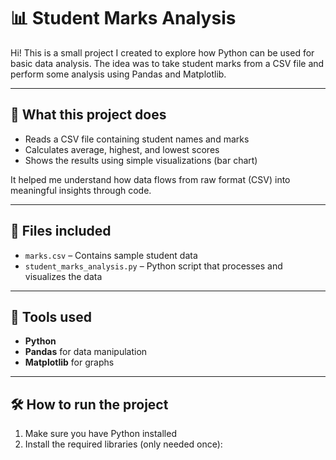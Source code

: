 # 📊 Student Marks Analysis

Hi! This is a small project I created to explore how Python can be used for basic data analysis. The idea was to take student marks from a CSV file and perform some analysis using Pandas and Matplotlib.

---

## 📝 What this project does

- Reads a CSV file containing student names and marks
- Calculates average, highest, and lowest scores
- Shows the results using simple visualizations (bar chart)

It helped me understand how data flows from raw format (CSV) into meaningful insights through code.

---

## 📂 Files included

- `marks.csv` – Contains sample student data
- `student_marks_analysis.py` – Python script that processes and visualizes the data

---

## 🔧 Tools used

- **Python**
- **Pandas** for data manipulation
- **Matplotlib** for graphs

---

## 🛠 How to run the project

1. Make sure you have Python installed
2. Install the required libraries (only needed once):
